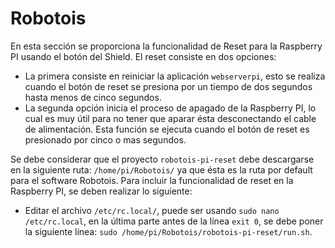 # Robotois

En esta sección se proporciona la funcionalidad de Reset para la Raspberry PI usando el botón del Shield. El reset consiste en dos opciones:

  * La primera consiste en reiniciar la aplicación ```webserverpi```, esto se realiza cuando el botón de reset se presiona por un tiempo de dos segundos hasta menos de cinco segundos.
  * La segunda opción inicia el proceso de apagado de la Raspberry PI, lo cual es muy útil para no tener que aparar ésta desconectando el cable de alimentación. Esta función se ejecuta cuando el botón de reset es presionado por cinco o mas segundos.

Se debe considerar que el proyecto ```robotois-pi-reset``` debe descargarse en la siguiente ruta: ```/home/pi/Robotois/``` ya que ésta es la ruta por default para el software Robotois. Para incluir la funcionalidad de reset en la Raspberry PI, se deben realizar lo siguiente:

  * Editar el archivo ```/etc/rc.local/```, puede ser usando ```sudo nano /etc/rc.local```, en la última parte antes de la línea ```exit 0```, se debe poner la siguiente línea: ```sudo /home/pi/Robotois/robotois-pi-reset/run.sh```.
